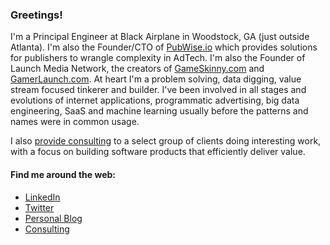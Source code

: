 ### Greetings!

I'm a Principal Engineer at Black Airplane in Woodstock, GA (just outside Atlanta). I'm also the Founder/CTO of <a href="https://pubwise.io">PubWise.io</a> which provides solutions for publishers to wrangle complexity in AdTech. I'm also the Founder of Launch Media Network, the creators of <a href="https://www.GameSkinny.com">GameSkinny.com</a> and <a href="https://www.gamerlaunch.com">GamerLaunch.com</a>. At heart I'm a problem solving, data digging, value stream focused tinkerer and builder. I've been involved in all stages and evolutions of internet applications, programmatic advertising, big data engineering, SaaS and machine learning usually before the patterns and names were in common usage.

I also <a href="https://www.gambasta.com/">provide consulting</a> to a select group of clients doing interesting work, with a focus on building software products that efficiently deliver value.

#### Find me around the web:
- <a href="https://www.linkedin.com/in/stephenjohnston2/">LinkedIn</a>
- <a href="https://www.twitter.com/glstephen">Twitter</a>
- <a href="https://www.gainsay.com/">Personal Blog</a>
- <a href="https://www.gambasta.com/">Consulting</a>
